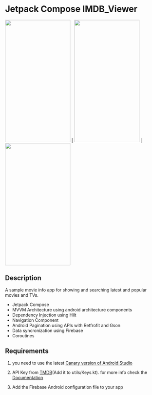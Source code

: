 # Jetpack Compose IMDB_Viewer
<img src ="screens/MainScreen.gif" width=214 height=400> | <img src ="screens/Search.gif" width=214 height=400> | <img src ="screens/Profile.gif" width=214 height=400>


Description
-----
A sample movie info app for showing and searching latest and popular movies and TVs.
* Jetpack Compose
* MVVM Architecture using android architecture components
* Dependency Injection using Hilt
* Navigation Component
* Android Pagination using APIs with Retfrofit and Gson
* Data syncronization using Firebase
* Coroutines

Requirements
-----
1. you need to use the latest [Canary version of Android Studio](https://developer.android.com/studio/preview)

2. API Key from [TMDB](https://www.themoviedb.org)(Add it to utils/Keys.kt). for more info check the [Documentation](https://developers.themoviedb.org/3/getting-started/introduction)

3. Add the Firebase Android configuration file to your app
